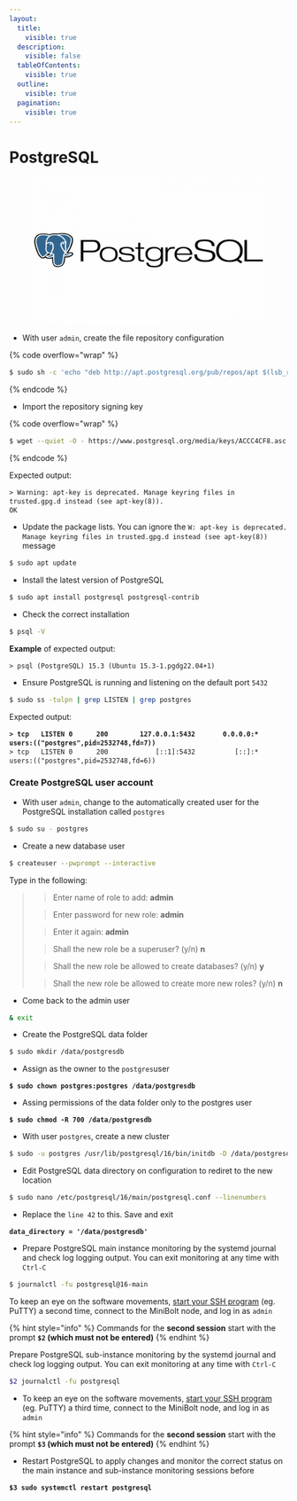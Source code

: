 ```yaml
---
layout:
  title:
    visible: true
  description:
    visible: false
  tableOfContents:
    visible: true
  outline:
    visible: true
  pagination:
    visible: true
---
```


# PostgreSQL

<figure><img src="../../.gitbook/assets/PostgreSQL-Logo-white.png" alt="" width="563"><figcaption></figcaption></figure>

* With user `admin`, create the file repository configuration

{% code overflow="wrap" %}
```bash
$ sudo sh -c 'echo "deb http://apt.postgresql.org/pub/repos/apt $(lsb_release -cs)-pgdg main" > /etc/apt/sources.list.d/pgdg.list'
```
{% endcode %}

* Import the repository signing key

{% code overflow="wrap" %}
```bash
$ wget --quiet -O - https://www.postgresql.org/media/keys/ACCC4CF8.asc | sudo apt-key add -
```
{% endcode %}

Expected output:

```
> Warning: apt-key is deprecated. Manage keyring files in trusted.gpg.d instead (see apt-key(8)).
OK
```

* Update the package lists. You can ignore the `W: apt-key is deprecated. Manage keyring files in trusted.gpg.d instead (see apt-key(8))` message

```bash
$ sudo apt update
```

* Install the latest version of PostgreSQL

```bash
$ sudo apt install postgresql postgresql-contrib
```

* Check the correct installation

```bash
$ psql -V
```

**Example** of expected output:

```
> psql (PostgreSQL) 15.3 (Ubuntu 15.3-1.pgdg22.04+1)
```

* Ensure PostgreSQL is running and listening on the default port `5432`

```bash
$ sudo ss -tulpn | grep LISTEN | grep postgres
```

Expected output:

<pre><code><strong>> tcp   LISTEN 0      200        127.0.0.1:5432       0.0.0.0:*    users:(("postgres",pid=2532748,fd=7))
</strong>> tcp   LISTEN 0      200            [::1]:5432          [::]:*    users:(("postgres",pid=2532748,fd=6))
</code></pre>

### Create PostgreSQL user  account

* With user `admin`, change to the automatically created user for the PostgreSQL installation called `postgres`

```bash
$ sudo su - postgres
```

* Create a new database user

```bash
$ createuser --pwprompt --interactive
```

Type in the following:

> > Enter name of role to add: **admin**
>
> > Enter password for new role: **admin**
>
> > Enter it again: **admin**
>
> > Shall the new role be a superuser? (y/n) **n**
>
> > Shall the new role be allowed to create databases? (y/n) **y**
>
> > Shall the new role be allowed to create more new roles? (y/n) **n**

* Come back to the admin user

```bash
& exit
```

* Create the PostgreSQL data folder

```bash
$ sudo mkdir /data/postgresdb
```

* Assign as the owner to the `postgres`user

<pre class="language-bash"><code class="lang-bash"><strong>$ sudo chown postgres:postgres /data/postgresdb
</strong></code></pre>

* Assing permissions of the data folder only to the postgres user

<pre class="language-bash"><code class="lang-bash"><strong>$ sudo chmod -R 700 /data/postgresdb
</strong></code></pre>

* With user `postgres`, create a new cluster

```bash
$ sudo -u postgres /usr/lib/postgresql/16/bin/initdb -D /data/postgresdb
```

* Edit PostgreSQL data directory on configuration to rediret to the new location

```bash
$ sudo nano /etc/postgresql/16/main/postgresql.conf --linenumbers
```

* Replace the `line 42` to this. Save and exit

<pre><code><strong>data_directory = '/data/postgresdb'
</strong></code></pre>

* Prepare PostgreSQL main instance monitoring by the systemd journal and check log logging output. You can exit monitoring at any time with `Ctrl-C`

```bash
$ journalctl -fu postgresql@16-main
```

To keep an eye on the software movements, [start your SSH program](https://v2.minibolt.info/system/system/remote-access#access-with-secure-shell) (eg. PuTTY) a second time, connect to the MiniBolt node, and log in as `admin`

{% hint style="info" %}
Commands for the **second session** start with the prompt **`$2` (which must not be entered)**
{% endhint %}

Prepare PostgreSQL sub-instance monitoring by the systemd journal and check log logging output. You can exit monitoring at any time with `Ctrl-C`

```bash
$2 journalctl -fu postgresql
```

* To keep an eye on the software movements, [start your SSH program](https://v2.minibolt.info/system/system/remote-access#access-with-secure-shell) (eg. PuTTY) a third time, connect to the MiniBolt node, and log in as `admin`

{% hint style="info" %}
Commands for the **second session** start with the prompt **`$3` (which must not be entered)**
{% endhint %}

* Restart PostgreSQL to apply changes and monitor the correct status on the main instance and sub-instance monitoring sessions before

<pre class="language-bash"><code class="lang-bash"><strong>$3 sudo systemctl restart postgresql
</strong></code></pre>
